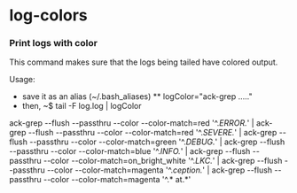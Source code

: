 # log-colors
### Print logs with color

This command makes sure that the logs being tailed have colored output.

Usage: 
 * save it as an alias (~/.bash_aliases)
 ** logColor="ack-grep ....."
 * then, ~$ tail -F log.log | logColor

ack-grep --flush --passthru --color --color-match=red '^.*ERROR.*' | ack-grep --flush --passthru --color --color-match=red '^.*SEVERE.*' | ack-grep --flush --passthru --color --color-match=green '^.*DEBUG.*' | ack-grep --flush --passthru --color --color-match=blue '^.*INFO.*' | ack-grep --flush --passthru --color --color-match=on_bright_white '^.*LKC.*' | ack-grep --flush --passthru --color --color-match=magenta '^.*ception.*' | ack-grep --flush --passthru --color --color-match=magenta '^.*	at.*'

